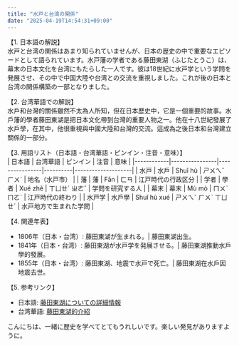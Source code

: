 ```yaml
---
title: "水戸と台湾の関係"
date: "2025-04-19T14:54:31+09:00"
---
```


【1. 日本語の解説】  
水戸と台湾の関係はあまり知られていませんが、日本の歴史の中で重要なエピソードとして語られています。水戸藩の学者である藤田東湖（ふじたとうこ）は、幕末の日本文化を台湾にもたらした一人です。彼は18世紀に水戸学という学問を発展させ、その中で中国大陸や台湾との交流を重視しました。これが後の日本と台湾の関係構築の一部となりました。

【2. 台湾華語での解説】  
水戶和台灣的關係雖然不太為人所知，但在日本歷史中，它是一個重要的故事。水戶藩的學者藤田東湖是把日本文化帶到台灣的重要人物之一。他在十八世紀發展了水戶學，在其中，他很重視與中國大陸和台灣的交流。這成為之後日本和台灣建立關係的一部分。

【3. 用語リスト（日本語・台湾華語・ピンイン・注音・意味）】  
| 日本語     | 台湾華語       | ピンイン       | 注音     | 意味               |
|------------|----------------|----------------|----------|--------------------|
| 水戸       | 水戶           | Shuǐ hù        | ㄕㄨㄟˇ ㄏㄨˋ    | 地名（水戸市）     |
| 藩         | 藩             | Fān           | ㄈㄢ       | 江戸時代の行政区分  |
| 学者       | 學者           | Xué zhě       | ㄒㄩㄝˊ ㄓㄜˇ   | 学問を研究する人  |
| 幕末       | 幕末           | Mù mò         | ㄇㄨˋ ㄇㄛˋ    | 江戸時代の終わり   |
| 水戸学     | 水戶學         | Shuǐ hù xué  | ㄕㄨㄟˇ ㄏㄨˋ ㄒㄩㄝˊ | 水戸地方で生まれた学問 |

【4. 関連年表】  
- 1806年（日本・台湾）: 藤田東湖が生まれる。| 藤田東湖出生。
- 1841年（日本・台湾）: 藤田東湖が水戸学を発展させる。| 藤田東湖推動水戶學的發展。
- 1855年（日本・台湾）: 藤田東湖、地震で水戸で死亡。| 藤田東湖在水戶因地震去世。

【5. 参考リンク】  
- 日本語: [藤田東湖についての詳細情報](https://ja.wikipedia.org/wiki/%E8%97%A4%E7%94%B0%E6%9D%B1%E6%B9%96)  
- 台湾華語: [藤田東湖的介紹](https://zh.wikipedia.org/zh-tw/%E8%97%A4%E7%94%B0%E6%9D%B1%E6%B9%96)

こんにちは、一緒に歴史を学べてとてもうれしいです。楽しい発見がありますように。